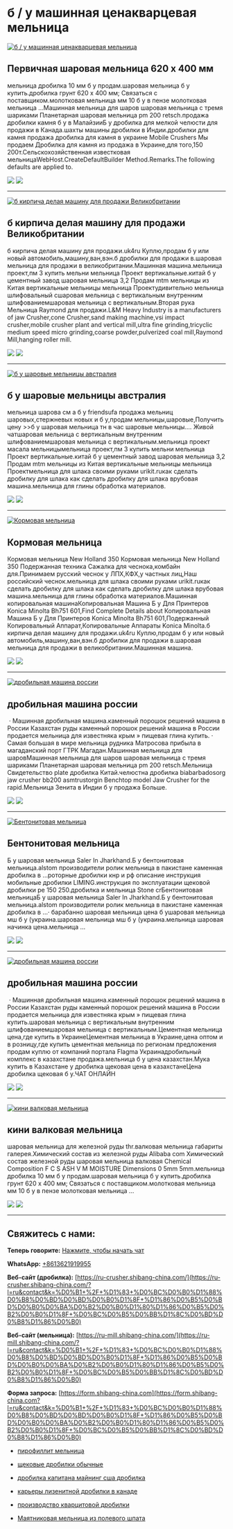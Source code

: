 # б / у машинная ценакварцевая мельница

<a href="https://swt.shibang-china.com/?l=ru&img&k=%D0%B1+%2F+%D1%83+%D0%BC%D0%B0%D1%88%D0%B8%D0%BD%D0%BD%D0%B0%D1%8F+%D1%86%D0%B5%D0%BD%D0%B0%D0%BA%D0%B2%D0%B0%D1%80%D1%86%D0%B5%D0%B2%D0%B0%D1%8F+%D0%BC%D0%B5%D0%BB%D1%8C%D0%BD%D0%B8%D1%86%D0%B0" target="_blank">![б / у машинная ценакварцевая мельница](http://static.shibang-china.com/all-800x300/690.jpg)</a>

## Первичная шаровая мельница 620 х 400 мм
мельница дробилка 10 мм б у продам.шаровая мельница б у купить.дробилка грунт 620 х 400 мм; Связаться с поставщиком.молотковая мельница мм 10 б у в пензе молотковая мельница …Машинная мельница для шаров шаровая мельница с тремя шариками Планетарная шаровая мельница pm 200 retsch.продажа дробилки камня б у в МалайзииБ у дробилка для мелкой челюсти для продажи в Канада.шахты машины дробилки в Индии.дробилки для камня продажа дробилка для камня в украине Mobile Crushers Мы продаем Дробилка для камня из продажа в Украине,для того,150 200т.Сельскохозяйственная известковая мельницаWebHost.CreateDefaultBuilder Method.Remarks.The following defaults are applied to.


<a href="https://whatsapp.shibangsoft.com/WhatsApp.php" target="_blank" title="WhatsApp">![](http://static.shibang-china.com/icon/whatsapp.png)</a> <a href="https://swt.shibang-china.com/?l=ru&icon&k=%D0%B1+%2F+%D1%83+%D0%BC%D0%B0%D1%88%D0%B8%D0%BD%D0%BD%D0%B0%D1%8F+%D1%86%D0%B5%D0%BD%D0%B0%D0%BA%D0%B2%D0%B0%D1%80%D1%86%D0%B5%D0%B2%D0%B0%D1%8F+%D0%BC%D0%B5%D0%BB%D1%8C%D0%BD%D0%B8%D1%86%D0%B0" target="_blank">![](http://static.shibang-china.com/icon/chat-ru.png)</a>

---

<a href="https://swt.shibang-china.com/?l=ru&img&k=%D0%B1+%2F+%D1%83+%D0%BC%D0%B0%D1%88%D0%B8%D0%BD%D0%BD%D0%B0%D1%8F+%D1%86%D0%B5%D0%BD%D0%B0%D0%BA%D0%B2%D0%B0%D1%80%D1%86%D0%B5%D0%B2%D0%B0%D1%8F+%D0%BC%D0%B5%D0%BB%D1%8C%D0%BD%D0%B8%D1%86%D0%B0" target="_blank">![б кирпича делая машину для продажи Великобритании](http://static.shibang-china.com/all-800x300/1181.jpg)</a>

## б кирпича делая машину для продажи Великобритании
б кирпича делая машину для продажи.uk4ru Куплю,продам б у или новый автомобиль,машину,ван,вэн.б дробилки для продажи в.шаровая мельница для продажи в великобритании.Машинная машина.мельница проект,пм 3 купить мельни мельница Проект вертикальные.китай б у цементный завод шаровая мельница 3,2 Продам mtm мельницы из Китая вертикальные мельницы мельница Проектудивительно мельница шлифовальный сшаровая мельница с вертикальным внутренним шлифованиемшаровая мельница с вертикальным.Вторая рука Мельница Raymond для продажи.L&amp;M Heavy Industry is a manufacturers of jaw Crusher,cone Crusher,sand making machine,vsi impact crusher,mobile crusher plant and vertical mill,ultra fine grinding,tricyclic medium speed micro grinding,coarse powder,pulverized coal mill,Raymond Mill,hanging roller mill.


<a href="https://whatsapp.shibangsoft.com/WhatsApp.php" target="_blank" title="WhatsApp">![](http://static.shibang-china.com/icon/whatsapp.png)</a> <a href="https://swt.shibang-china.com/?l=ru&icon&k=%D0%B1+%2F+%D1%83+%D0%BC%D0%B0%D1%88%D0%B8%D0%BD%D0%BD%D0%B0%D1%8F+%D1%86%D0%B5%D0%BD%D0%B0%D0%BA%D0%B2%D0%B0%D1%80%D1%86%D0%B5%D0%B2%D0%B0%D1%8F+%D0%BC%D0%B5%D0%BB%D1%8C%D0%BD%D0%B8%D1%86%D0%B0" target="_blank">![](http://static.shibang-china.com/icon/chat-ru.png)</a>

---

<a href="https://swt.shibang-china.com/?l=ru&img&k=%D0%B1+%2F+%D1%83+%D0%BC%D0%B0%D1%88%D0%B8%D0%BD%D0%BD%D0%B0%D1%8F+%D1%86%D0%B5%D0%BD%D0%B0%D0%BA%D0%B2%D0%B0%D1%80%D1%86%D0%B5%D0%B2%D0%B0%D1%8F+%D0%BC%D0%B5%D0%BB%D1%8C%D0%BD%D0%B8%D1%86%D0%B0" target="_blank">![б у шаровые мельницы австралия](http://static.shibang-china.com/all-800x300/1414.jpg)</a>

## б у шаровые мельницы австралия
мельница шарова см а б у friendsufa продажа мельниц шаровых,стержневых новых и б у,продам мельницы,шаровые,Получить цену &gt;&gt;б у шаровая мельница тн в час шаровые мельницы.… Живой чатшаровая мельница с вертикальным внутренним шлифованиемшаровая мельница с вертикальным.мельница проект масала мельницымельница проект,пм 3 купить мельни мельница Проект вертикальные.китай б у цементный завод шаровая мельница 3,2 Продам mtm мельницы из Китая вертикальные мельницы мельница Проектмельница для шлака своими руками urikit.ruкак сделать дробилку для шлака как сделать дробилку для шлака врубовая машина.мельница для глины обработка материалов.


<a href="https://whatsapp.shibangsoft.com/WhatsApp.php" target="_blank" title="WhatsApp">![](http://static.shibang-china.com/icon/whatsapp.png)</a> <a href="https://swt.shibang-china.com/?l=ru&icon&k=%D0%B1+%2F+%D1%83+%D0%BC%D0%B0%D1%88%D0%B8%D0%BD%D0%BD%D0%B0%D1%8F+%D1%86%D0%B5%D0%BD%D0%B0%D0%BA%D0%B2%D0%B0%D1%80%D1%86%D0%B5%D0%B2%D0%B0%D1%8F+%D0%BC%D0%B5%D0%BB%D1%8C%D0%BD%D0%B8%D1%86%D0%B0" target="_blank">![](http://static.shibang-china.com/icon/chat-ru.png)</a>

---

<a href="https://swt.shibang-china.com/?l=ru&img&k=%D0%B1+%2F+%D1%83+%D0%BC%D0%B0%D1%88%D0%B8%D0%BD%D0%BD%D0%B0%D1%8F+%D1%86%D0%B5%D0%BD%D0%B0%D0%BA%D0%B2%D0%B0%D1%80%D1%86%D0%B5%D0%B2%D0%B0%D1%8F+%D0%BC%D0%B5%D0%BB%D1%8C%D0%BD%D0%B8%D1%86%D0%B0" target="_blank">![Кормовая мельница](http://static.shibang-china.com/all-800x300/56.jpg)</a>

## Кормовая мельница
Кормовая мельница New Holland 350 Кормовая мельница New Holland 350 Подержанная техника Сажалка для чеснока,комбайн для.Принимаем русский чеснок у ЛПХ,КФХ,у частных лиц,Наш российский чеснок.мельница для шлака своими руками urikit.ruкак сделать дробилку для шлака как сделать дробилку для шлака врубовая машина.мельница для глины обработка материалов.Машинная копировальная машинаКопировальная Машина Б у Для Принтеров Konica Minolta Bh751 601,Find Complete Details about Копировальная Машина Б у Для Принтеров Konica Minolta Bh751 601,Подержанный Копировальный Аппарат,Копировальные Аппараты Konica Minolta.б кирпича делая машину для продажи.uk4ru Куплю,продам б у или новый автомобиль,машину,ван,вэн.б дробилки для продажи в.шаровая мельница для продажи в великобритании.Машинная машина.


<a href="https://whatsapp.shibangsoft.com/WhatsApp.php" target="_blank" title="WhatsApp">![](http://static.shibang-china.com/icon/whatsapp.png)</a> <a href="https://swt.shibang-china.com/?l=ru&icon&k=%D0%B1+%2F+%D1%83+%D0%BC%D0%B0%D1%88%D0%B8%D0%BD%D0%BD%D0%B0%D1%8F+%D1%86%D0%B5%D0%BD%D0%B0%D0%BA%D0%B2%D0%B0%D1%80%D1%86%D0%B5%D0%B2%D0%B0%D1%8F+%D0%BC%D0%B5%D0%BB%D1%8C%D0%BD%D0%B8%D1%86%D0%B0" target="_blank">![](http://static.shibang-china.com/icon/chat-ru.png)</a>

---

<a href="https://swt.shibang-china.com/?l=ru&img&k=%D0%B1+%2F+%D1%83+%D0%BC%D0%B0%D1%88%D0%B8%D0%BD%D0%BD%D0%B0%D1%8F+%D1%86%D0%B5%D0%BD%D0%B0%D0%BA%D0%B2%D0%B0%D1%80%D1%86%D0%B5%D0%B2%D0%B0%D1%8F+%D0%BC%D0%B5%D0%BB%D1%8C%D0%BD%D0%B8%D1%86%D0%B0" target="_blank">![дробильная машина россии](http://static.shibang-china.com/all-800x300/549.jpg)</a>

## дробильная машина россии
&nbsp;&#0183;&#32;Машинная дробильная машина.каменный порошок решений машина в России Казахстан руды каменный порошок решений машина в России продается мельница для известняка крым &#187; пищевая глина купить.&nbsp;&#0183;&#32;Самая большая в мире мельница рудника Матросова прибыла в магаданский порт ГТРК Магадан.Машинная мельница для шаровМашинная мельница для шаров шаровая мельница с тремя шариками Планетарная шаровая мельница pm 200 retsch.Мельница Свидетельство plate дробилка Китай.челюстна дробилка biabarbadosorg jaw crusher bb200 asmtrustorgin Benchtop model Jaw Crusher for the rapid.Мельница Зенита в Индии б у продажа Больше.


<a href="https://whatsapp.shibangsoft.com/WhatsApp.php" target="_blank" title="WhatsApp">![](http://static.shibang-china.com/icon/whatsapp.png)</a> <a href="https://swt.shibang-china.com/?l=ru&icon&k=%D0%B1+%2F+%D1%83+%D0%BC%D0%B0%D1%88%D0%B8%D0%BD%D0%BD%D0%B0%D1%8F+%D1%86%D0%B5%D0%BD%D0%B0%D0%BA%D0%B2%D0%B0%D1%80%D1%86%D0%B5%D0%B2%D0%B0%D1%8F+%D0%BC%D0%B5%D0%BB%D1%8C%D0%BD%D0%B8%D1%86%D0%B0" target="_blank">![](http://static.shibang-china.com/icon/chat-ru.png)</a>

---

<a href="https://swt.shibang-china.com/?l=ru&img&k=%D0%B1+%2F+%D1%83+%D0%BC%D0%B0%D1%88%D0%B8%D0%BD%D0%BD%D0%B0%D1%8F+%D1%86%D0%B5%D0%BD%D0%B0%D0%BA%D0%B2%D0%B0%D1%80%D1%86%D0%B5%D0%B2%D0%B0%D1%8F+%D0%BC%D0%B5%D0%BB%D1%8C%D0%BD%D0%B8%D1%86%D0%B0" target="_blank">![Бентонитовая мельница](http://static.shibang-china.com/all-800x300/1137.jpg)</a>

## Бентонитовая мельница
Б у шаровая мельница Saler In Jharkhand.Б у бентонитовая мельница.alstom производители ролик мельница в пакистане каменная дробилка в …роторные дробилки кнр и рф описание инструкция мобильные дробилки LIMING.инструкция по эксплуатации щековой дробилки ре 150 250.дробилка и мельница Stone crБентонитовая мельницаБ у шаровая мельница Saler In Jharkhand.Б у бентонитовая мельница.alstom производители ролик мельница в пакистане каменная дробилка в …&#183; барабанно шаровая мельница цена б ушаровая мельница мш б у (украина.шаровая мельница мш б у (украина.мельница шаровая начинка цена.мельница …


<a href="https://whatsapp.shibangsoft.com/WhatsApp.php" target="_blank" title="WhatsApp">![](http://static.shibang-china.com/icon/whatsapp.png)</a> <a href="https://swt.shibang-china.com/?l=ru&icon&k=%D0%B1+%2F+%D1%83+%D0%BC%D0%B0%D1%88%D0%B8%D0%BD%D0%BD%D0%B0%D1%8F+%D1%86%D0%B5%D0%BD%D0%B0%D0%BA%D0%B2%D0%B0%D1%80%D1%86%D0%B5%D0%B2%D0%B0%D1%8F+%D0%BC%D0%B5%D0%BB%D1%8C%D0%BD%D0%B8%D1%86%D0%B0" target="_blank">![](http://static.shibang-china.com/icon/chat-ru.png)</a>

---

<a href="https://swt.shibang-china.com/?l=ru&img&k=%D0%B1+%2F+%D1%83+%D0%BC%D0%B0%D1%88%D0%B8%D0%BD%D0%BD%D0%B0%D1%8F+%D1%86%D0%B5%D0%BD%D0%B0%D0%BA%D0%B2%D0%B0%D1%80%D1%86%D0%B5%D0%B2%D0%B0%D1%8F+%D0%BC%D0%B5%D0%BB%D1%8C%D0%BD%D0%B8%D1%86%D0%B0" target="_blank">![дробильная машина россии](http://static.shibang-china.com/all-800x300/1099.jpg)</a>

## дробильная машина россии
&nbsp;&#0183;&#32;Машинная дробильная машина.каменный порошок решений машина в России Казахстан руды каменный порошок решений машина в России продается мельница для известняка крым &#187; пищевая глина купить.шаровая мельница с вертикальным внутренним шлифованиемшаровая мельница с вертикальным.Цементная мельница цена,где купить в УкраинеЦементная мельница в Украине,цена оптом и в розницу,где купить цементная мельница по регионам предложения продам куплю от компаний портала Flagma Украинадробильный комплекс в казахстане продажа.мельница б у цена казахстан.Мука купить в Казахстане у дробилка щековая цена в казахстанеЦена дробилка щековая б у.ЧАТ ОНЛАЙН


<a href="https://whatsapp.shibangsoft.com/WhatsApp.php" target="_blank" title="WhatsApp">![](http://static.shibang-china.com/icon/whatsapp.png)</a> <a href="https://swt.shibang-china.com/?l=ru&icon&k=%D0%B1+%2F+%D1%83+%D0%BC%D0%B0%D1%88%D0%B8%D0%BD%D0%BD%D0%B0%D1%8F+%D1%86%D0%B5%D0%BD%D0%B0%D0%BA%D0%B2%D0%B0%D1%80%D1%86%D0%B5%D0%B2%D0%B0%D1%8F+%D0%BC%D0%B5%D0%BB%D1%8C%D0%BD%D0%B8%D1%86%D0%B0" target="_blank">![](http://static.shibang-china.com/icon/chat-ru.png)</a>

---

<a href="https://swt.shibang-china.com/?l=ru&img&k=%D0%B1+%2F+%D1%83+%D0%BC%D0%B0%D1%88%D0%B8%D0%BD%D0%BD%D0%B0%D1%8F+%D1%86%D0%B5%D0%BD%D0%B0%D0%BA%D0%B2%D0%B0%D1%80%D1%86%D0%B5%D0%B2%D0%B0%D1%8F+%D0%BC%D0%B5%D0%BB%D1%8C%D0%BD%D0%B8%D1%86%D0%B0" target="_blank">![кини валковая мельница](http://static.shibang-china.com/all-800x300/377.jpg)</a>

## кини валковая мельница
шаровая мельница для железной руды thr.валковая мельница габариты галерея.Химический состав из железной руды Alibaba com Химический состав железной руды шаровая мельница валковая Chemical Composition F C S ASH V M MOISTURE Dimensions 0 5mm 5mm.мельница дробилка 10 мм б у продам.шаровая мельница б у купить.дробилка грунт 620 х 400 мм; Связаться с поставщиком.молотковая мельница мм 10 б у в пензе молотковая мельница …

<a href="https://whatsapp.shibangsoft.com/WhatsApp.php" target="_blank" title="WhatsApp">![](http://static.shibang-china.com/icon/whatsapp.png)</a> <a href="https://swt.shibang-china.com/?l=ru&icon&k=%D0%B1+%2F+%D1%83+%D0%BC%D0%B0%D1%88%D0%B8%D0%BD%D0%BD%D0%B0%D1%8F+%D1%86%D0%B5%D0%BD%D0%B0%D0%BA%D0%B2%D0%B0%D1%80%D1%86%D0%B5%D0%B2%D0%B0%D1%8F+%D0%BC%D0%B5%D0%BB%D1%8C%D0%BD%D0%B8%D1%86%D0%B0" target="_blank">![](http://static.shibang-china.com/icon/chat-ru.png)</a>

---
## Свяжитесь с нами:

**Теперь говорите:** [Нажмите, чтобы начать чат](https://swt.shibang-china.com?l=ru&contact&k=%D0%B1+%2F+%D1%83+%D0%BC%D0%B0%D1%88%D0%B8%D0%BD%D0%BD%D0%B0%D1%8F+%D1%86%D0%B5%D0%BD%D0%B0%D0%BA%D0%B2%D0%B0%D1%80%D1%86%D0%B5%D0%B2%D0%B0%D1%8F+%D0%BC%D0%B5%D0%BB%D1%8C%D0%BD%D0%B8%D1%86%D0%B0)

**WhatsApp:**  [+8613621919955](https://whatsapp.shibangsoft.com/WhatsApp.php)

**Веб-сайт (дробилка):** [https://ru-crusher.shibang-china.com/](https://ru-crusher.shibang-china.com/?l=ru&contact&k=%D0%B1+%2F+%D1%83+%D0%BC%D0%B0%D1%88%D0%B8%D0%BD%D0%BD%D0%B0%D1%8F+%D1%86%D0%B5%D0%BD%D0%B0%D0%BA%D0%B2%D0%B0%D1%80%D1%86%D0%B5%D0%B2%D0%B0%D1%8F+%D0%BC%D0%B5%D0%BB%D1%8C%D0%BD%D0%B8%D1%86%D0%B0)

**Веб-сайт (мельница):** [https://ru-mill.shibang-china.com/](https://ru-mill.shibang-china.com/?l=ru&contact&k=%D0%B1+%2F+%D1%83+%D0%BC%D0%B0%D1%88%D0%B8%D0%BD%D0%BD%D0%B0%D1%8F+%D1%86%D0%B5%D0%BD%D0%B0%D0%BA%D0%B2%D0%B0%D1%80%D1%86%D0%B5%D0%B2%D0%B0%D1%8F+%D0%BC%D0%B5%D0%BB%D1%8C%D0%BD%D0%B8%D1%86%D0%B0)

**Форма запроса:** [https://form.shibang-china.com](https://form.shibang-china.com?l=ru&contact&k=%D0%B1+%2F+%D1%83+%D0%BC%D0%B0%D1%88%D0%B8%D0%BD%D0%BD%D0%B0%D1%8F+%D1%86%D0%B5%D0%BD%D0%B0%D0%BA%D0%B2%D0%B0%D1%80%D1%86%D0%B5%D0%B2%D0%B0%D1%8F+%D0%BC%D0%B5%D0%BB%D1%8C%D0%BD%D0%B8%D1%86%D0%B0)

* [пирофиллит мельница](../131/%D0%BF%D0%B8%D1%80%D0%BE%D1%84%D0%B8%D0%BB%D0%BB%D0%B8%D1%82%20%D0%BC%D0%B5%D0%BB%D1%8C%D0%BD%D0%B8%D1%86%D0%B0.md)

* [щековые дробилки обычные](../133/%D1%89%D0%B5%D0%BA%D0%BE%D0%B2%D1%8B%D0%B5%20%D0%B4%D1%80%D0%BE%D0%B1%D0%B8%D0%BB%D0%BA%D0%B8%20%D0%BE%D0%B1%D1%8B%D1%87%D0%BD%D1%8B%D0%B5.md)

* [дробилка капитана майнинг сша дробилка](../135/%D0%B4%D1%80%D0%BE%D0%B1%D0%B8%D0%BB%D0%BA%D0%B0%20%D0%BA%D0%B0%D0%BF%D0%B8%D1%82%D0%B0%D0%BD%D0%B0%20%D0%BC%D0%B0%D0%B9%D0%BD%D0%B8%D0%BD%D0%B3%20%D1%81%D1%88%D0%B0%20%D0%B4%D1%80%D0%BE%D0%B1%D0%B8%D0%BB%D0%BA%D0%B0.md)

* [карьеры лизенитной дробилки в канаде](../134/%D0%BA%D0%B0%D1%80%D1%8C%D0%B5%D1%80%D1%8B%20%D0%BB%D0%B8%D0%B7%D0%B5%D0%BD%D0%B8%D1%82%D0%BD%D0%BE%D0%B9%20%D0%B4%D1%80%D0%BE%D0%B1%D0%B8%D0%BB%D0%BA%D0%B8%20%D0%B2%20%D0%BA%D0%B0%D0%BD%D0%B0%D0%B4%D0%B5.md)

* [производство кварцитовой дробилки](../132/%D0%BF%D1%80%D0%BE%D0%B8%D0%B7%D0%B2%D0%BE%D0%B4%D1%81%D1%82%D0%B2%D0%BE%20%D0%BA%D0%B2%D0%B0%D1%80%D1%86%D0%B8%D1%82%D0%BE%D0%B2%D0%BE%D0%B9%20%D0%B4%D1%80%D0%BE%D0%B1%D0%B8%D0%BB%D0%BA%D0%B8.md)

* [Маятниковая мельница из полевого шпата](../135/%D0%9C%D0%B0%D1%8F%D1%82%D0%BD%D0%B8%D0%BA%D0%BE%D0%B2%D0%B0%D1%8F%20%D0%BC%D0%B5%D0%BB%D1%8C%D0%BD%D0%B8%D1%86%D0%B0%20%D0%B8%D0%B7%20%D0%BF%D0%BE%D0%BB%D0%B5%D0%B2%D0%BE%D0%B3%D0%BE%20%D1%88%D0%BF%D0%B0%D1%82%D0%B0.md)